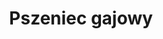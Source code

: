 ---
title: 'Pszeniec gajowy'
latina: '(Melampyrum nemorosum)'
pubDate: 'Jun 01 2025'
mainImage: 'pszeniec_gajowy_jxxklw'
level1: 'rośliny naczyniowe'
level2: 'jasnotowce'
level3: 'zarazowate'
level4: 'pszeniec'
flowertime: 'lipiec - wrzesień'
where: 'Występuje w środkowej i wschodniej Europie oraz na zachodniej Syberii. W Polsce jest gatunkiem pospolitym na całym niżu i w niższych położeniach górskich. Jest półpasożytem, za pomocą ssawek pobiera od innych roślin wodę i sole mineralne.'
---